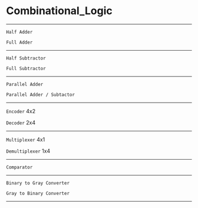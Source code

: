# Combinational_Logic

---

`Half Adder`

`Full Adder`

---

`Half Subtractor`

`Full Subtractor`

---

`Parallel Adder`

`Parallel Adder / Subtactor`

---

`Encoder` 4x2

`Decoder` 2x4

---

`Multiplexer` 4x1

`Demultiplexer` 1x4

---

`Comparator`

---

`Binary to Gray Converter`

`Gray to Binary Converter`

---

